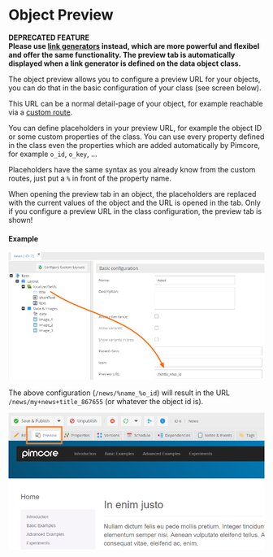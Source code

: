 # Object Preview

**DEPRECATED FEATURE**  
**Please use [link generators](./15_Link_Generator.md) instead, which are more powerful and flexibel and 
offer the same functionality. The preview tab is automatically displayed when a link generator is defined 
on the data object class.**


The object preview allows you to configure a preview URL for your objects, you can do that in the basic configuration 
of your class (see screen below).

This URL can be a normal detail-page of your object, for example reachable via a 
[custom route](../../../02_MVC/04_Routing_and_URLs/02_Custom_Routes.md). 

You can define placeholders in your preview URL, for example the object ID or some custom properties of the class. 
You can use every property defined in the class even the properties which are added automatically by Pimcore, for 
example `o_id`, `o_key`, ...

Placeholders have the same syntax as you already know from the custom routes, just put a `%` in front of the property 
name. 

When opening the preview tab in an object, the placeholders are replaced with the current values of the object and the 
URL is opened in the tab. Only if you configure a preview URL in the class configuration, the preview tab is shown!

#### Example

![Object Preview](../../../img/classes-preview1.png)

The above configuration (`/news/%name_%o_id`)  will result in the URL `/news/my+news+title_867655` 
(or whatever the object id is).

![Object Preview](../../../img/classes-preview2.png)
